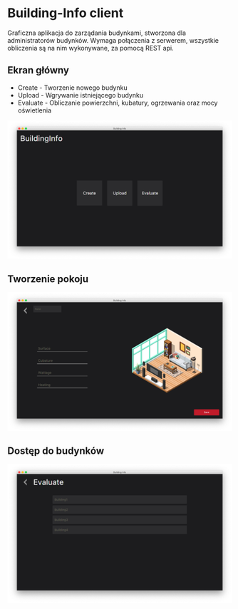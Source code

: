 # Building-Info client

Graficzna aplikacja do zarządania budynkami, stworzona dla administratorów budynków. Wymaga połączenia z serwerem, wszystkie obliczenia są na nim wykonywane, za pomocą REST api.

## Ekran główny
* Create - Tworzenie nowego budynku
* Upload - Wgrywanie istniejącego budynku
* Evaluate - Obliczanie powierzchni, kubatury, ogrzewania oraz mocy oświetlenia

![Start screen](img/start.png?raw=true "Start screen")

## Tworzenie pokoju
![create room](img/room.png?raw=true "Create room")

## Dostęp do budynków
![evaluate](img/evaluate.png?raw=true "Evaluate")